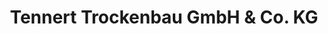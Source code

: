 ---
title: "Tennert Trockenbau GmbH & Co. KG"
url: /ebersbach/tennert-trockenbau-gmbh-und-co-kg/
shop: Baumarkt
---